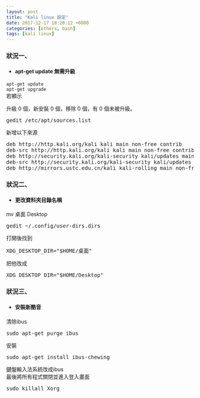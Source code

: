 ```yaml
---
layout: post                          
title: "Kali linux 設定"                   
date: 2017-12-17 18:20:12 +0800       
categories: [others, bash]         
tags: [kali linux]
---
```



### 狀況一、

- #### **apt-get update 無需升級**  

```apt-get update```  
```apt-get upgrade```  
若顯示  

升級 0 個，新安裝 0 個，移除 0 個，有 0 個未被升級。  

<pre>gedit /etc/apt/sources.list</pre>
新增以下來源  

<pre>
deb http://http.kali.org/kali kali main non-free contrib
deb-src http://http.kali.org/kali kali main non-free contrib
deb http://security.kali.org/kali-security kali/updates main contrib non-free
deb-src http://security.kali.org/kali-security kali/updates main contrib non-free
deb http://mirrors.ustc.edu.cn/kali kali-rolling main non-free contrib
</pre>



### 狀況二、

- #### **更改資料夾目錄名稱**  

mv 桌面 Desktop  
<pre>gedit ~/.config/user-dirs.dirs</pre>  
打開後找到  
<pre>XDG_DESKTOP_DIR="$HOME/桌面"</pre>  
把他改成  
<pre>XDG_DESKTOP_DIR="$HOME/Desktop"</pre>  




### 狀況三、


- #### **安裝新酷音**  

清除ibus  
<pre>sudo apt-get purge ibus</pre>  
安裝  
<pre>sudo apt-get install ibus-chewing</pre>  
鍵盤輸入法系統改成ibus  
最後將所有程式關閉並進入登入畫面  
<pre>sudo killall Xorg</pre>